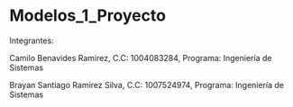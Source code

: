 # Modelos_1_Proyecto

 Integrantes:

 Camilo Benavides Ramirez, C.C: 1004083284, Programa: Ingeniería de Sistemas
 
 Brayan Santiago Ramirez Silva, C.C: 1007524974, Programa: Ingeniería de Sistemas
